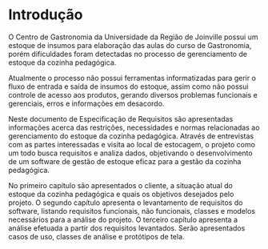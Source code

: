 # Introdução

O Centro de Gastronomia da Universidade da Região de Joinville possui um estoque de insumos para elaboração das aulas do curso de Gastronomia, porém dificuldades foram detectadas no processo de gerenciamento de estoque da cozinha pedagógica.

Atualmente o processo não possui ferramentas informatizadas para gerir o fluxo de entrada e saída de insumos do estoque, assim como não possui controle de acesso aos produtos, gerando diversos problemas funcionais e gerenciais, erros e informações em desacordo.

Neste documento de Especificação de Requisitos são apresentadas informações acerca das restrições, necessidades e normas relacionadas ao gerenciamento do estoque da cozinha pedagógica. Através de entrevistas com as partes interessadas e visita ao local de estocagem, o projeto como um todo busca requisitos e analiza dados, objetivando o desenvolvimento de um software de gestão de estoque eficaz para a gestão da cozinha pedagógica.

No primeiro capítulo são apresentados o cliente, a situação atual do estoque da cozinha pedagógica e quais os objetivos desejados pelo projeto. O segundo capítulo apresenta o levantamento de requisitos do software, listando requisitos funcionais, não funcionais, classes e modelos necessários para a análise do projeto. O terceiro capítulo apresenta a análise efetuada a partir dos requisitos levantados. Serão apresentados casos de uso, classes de análise e protótipos de tela.
